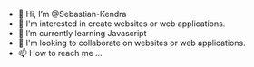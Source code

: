 - 👋 Hi, I’m @Sebastian-Kendra
- 👀 I'm interested in create websites or web applications.
- 🌱 I’m currently learning Javascript
- 💞️ I'm looking to collaborate on websites or web applications.
- 📫 How to reach me ...
